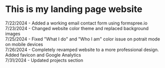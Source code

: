 # This is my landing page website

7/22/2024 - Added a working email contact form using formspree.io <br />
7/23/2024 - Changed website color theme and replaced background images <br />
7/25/2024 - Fixed "What I do" and "Who I am" color issue on potrait mode on mobile devices <br />
7/26/2024 - Completely revamped website to a more professional design. Added favicon and Google Analytics <br />
7/31/2024 - Updated projects section <br />